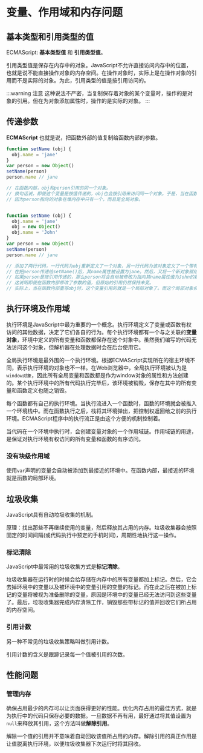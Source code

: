 # 变量、作用域和内存问题


## 基本类型和引用类型的值

ECMAScript: **基本类型值** 和 **引用类型值**。

引用类型值是保存在内存中的对象。JavaScript不允许直接访问内存中的位置，也就是说不能直接操作对象的内存空间。在操作对象时，实际上是在操作对象的引用而不是实际的对象。为此，引用类型的值是按引用访问的。

:::warning 注意
这种说法不严密，当复制保存着对象的某个变量时，操作的是对象的引用。但在为对象添加属性时，操作的是实际的对象。
:::


## 传递参数

**ECMAScript** 也就是说，把函数外部的值复制给函数内部的参数。

```javascript
function setName (obj) {
  obj.name = 'jane'
}
var person = new Object()
setName(person)
person.name // jane

// 在函数内部，obj和person引用的同一个对象。
// 换句话说，即使这个变量是按值传递的，obj也会按引用来访问同一个对象。于是，当在函数内部为obj添加name属性后，函数外部的person也将有反映。
// 因为person指向的对象在堆内存中只有一个，而且是全局对象。


function setName (obj) {
  obj.name = 'jane'
  obj = new Object()
  obj.name = 'John'
}
var person = new Object()
setName(person)
person.name // jane

// 添加了两行代码，一行代码为obj重新定义了一个对象，另一行代码为该对象定义了一个带有不同值的name属性。
// 在把person传递给setName()后，其name属性被设置为jane。然后，又将一个新对象赋给变量obj，同时将其name属性设置为John。
// 如果person是按引用传递的，那么person将会自动被修改为指向其name属性值为John的新对象。
// 这说明即使在函数内部修改了参数的值，但原始的引用仍然保持未变。
// 实际上，当在函数内部重写obj时，这个变量引用的就是一个局部对象了。而这个局部对象会在函数执行完毕后立即被销毁。
```


## 执行环境及作用域

执行环境是JavaScript中最为重要的一个概念。执行环境定义了变量或函数有权访问的其他数据，决定了它们各自的行为。每个执行环境都有一个与之关联的**变量对象**，环境中定义的所有变量和函数都保存在这个对象中。虽然我们编写的代码无法访问这个对象，但解析器在处理数据时会在后台使用它。

全局执行环境是最外围的一个执行环境。根据ECMAScript实现所在的宿主环境不同，表示执行环境的对象也不一样。在Web浏览器中，全局执行环境被认为是`window对象`，因此所有全局变量和函数都是作为window对象的属性和方法创建的。某个执行环境中的所有代码执行完毕后，该环境被销毁，保存在其中的所有变量和函数定义也随之销毁。

每个函数都有自己的执行环境。当执行流进入一个函数时，函数的环境就会被推入一个环境栈中。而在函数执行之后，栈将其环境弹出，把控制权返回给之前的执行环境。ECMAScript程序中的执行流正是由这个方便的机制控制着。

当代码在一个环境中执行时，会创建变量对象的一个作用域链。作用域链的用途，是保证对执行环境有权访问的所有变量和函数的有序访问。

### 没有块级作用域

使用`var`声明的变量会自动被添加到最接近的环境中。在函数内部，最接近的环境就是函数的局部环境。


## 垃圾收集

JavaScript具有自动垃圾收集的机制。

原理：找出那些不再继续使用的变量，然后释放其占用的内存。垃圾收集器会按照固定的时间间隔(或代码执行中预定的手机时间)，周期性地执行这一操作。

### 标记清除

JavaScript中最常用的垃圾收集方式是**标记清除**。

垃圾收集器在运行时的时候会给存储在内存中的所有变量都加上标记。然后，它会去掉环境中的变量以及被环境中的变量引用的变量的标记。而在此之后在被加上标记的变量将被视为准备删除的变量，原因是环境中的变量已经无法访问到这些变量了。最后，垃圾收集器完成内存清除工作，销毁那些带标记的值并回收它们所占用的内存空间。

### 引用计数

另一种不常见的垃圾收集策略叫做引用计数。

引用计数的含义是跟踪记录每一个值被引用的次数。


## 性能问题

### 管理内存

确保占用最少的内存可以让页面获得更好的性能。优化内存占用的最佳方式，就是为执行中的代码只保存必要的数据。一旦数据不再有用，最好通过将其值设置为`null`来释放其引用，这个方法叫做**解除引用**。

解除一个值的引用并不意味着自动回收该值所占用的内存。解除引用的真正作用是让值脱离执行环境，以便垃圾收集器下次运行时将其回收。
